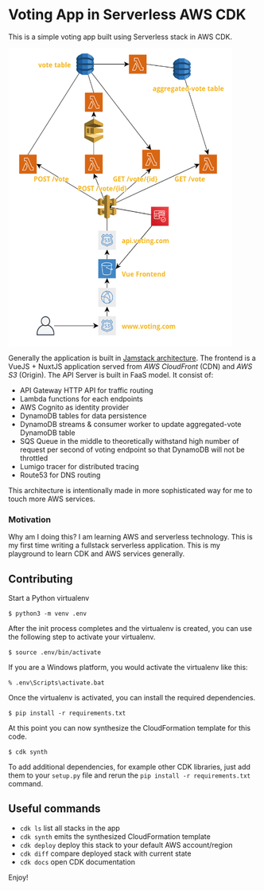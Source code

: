 
# Voting App in Serverless AWS CDK

This is a simple voting app built using Serverless stack in AWS CDK.

<a href="https://raw.githubusercontent.com/sdil/voting-serverless-cdk/master/architecture.png"><img src="https://raw.githubusercontent.com/sdil/voting-serverless-cdk/master/architecture.png" align="center" height="600" width="450" ></a>

Generally the application is built in [Jamstack architecture](https://jamstack.wtf). The frontend is a VueJS + NuxtJS application served from *AWS CloudFront* (CDN) and *AWS S3* (Origin). The API Server is built in FaaS model. It consist of:

- API Gateway HTTP API for traffic routing
- Lambda functions for each endpoints
- AWS Cognito as identity provider
- DynamoDB tables for data persistence
- DynamoDB streams & consumer worker to update aggregated-vote DynamoDB table
- SQS Queue in the middle to theoretically withstand high number of request per second of voting endpoint so that DynamoDB will not be throttled
- Lumigo tracer for distributed tracing
- Route53 for DNS routing

This architecture is intentionally made in more sophisticated way for me to touch more AWS services.

### Motivation

Why am I doing this? I am learning AWS and serverless technology. This is my first time writing a fullstack serverless application. This is my playground to learn CDK and AWS services generally.

## Contributing

Start a Python virtualenv

```
$ python3 -m venv .env
```

After the init process completes and the virtualenv is created, you can use the following
step to activate your virtualenv.

```
$ source .env/bin/activate
```

If you are a Windows platform, you would activate the virtualenv like this:

```
% .env\Scripts\activate.bat
```

Once the virtualenv is activated, you can install the required dependencies.

```
$ pip install -r requirements.txt
```

At this point you can now synthesize the CloudFormation template for this code.

```
$ cdk synth
```

To add additional dependencies, for example other CDK libraries, just add
them to your `setup.py` file and rerun the `pip install -r requirements.txt`
command.

## Useful commands

 * `cdk ls`          list all stacks in the app
 * `cdk synth`       emits the synthesized CloudFormation template
 * `cdk deploy`      deploy this stack to your default AWS account/region
 * `cdk diff`        compare deployed stack with current state
 * `cdk docs`        open CDK documentation

Enjoy!
